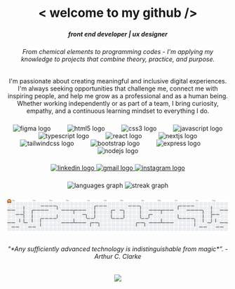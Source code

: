 <h1 align="center">< welcome to my github /></h1>

###

<h4 align="center"><i>front end developer | ux designer</i></h4>

###

<h6 align="center">From chemical elements to programming codes - I'm applying my knowledge to projects that combine theory, practice, and purpose.</h6>

###

<p align="center">I'm passionate about creating meaningful and inclusive digital experiences. I'm always seeking opportunities that challenge me, connect me with inspiring people, and help me grow as a professional and as a human being. Whether working independently or as part of a team, I bring curiosity, empathy, and a continuous learning mindset to everything I do.</p>

###

<div align="center">
  <img src="https://cdn.jsdelivr.net/gh/devicons/devicon/icons/figma/figma-original.svg" height="40" alt="figma logo"  />
  <img width="30" />
  <img src="https://cdn.jsdelivr.net/gh/devicons/devicon/icons/html5/html5-original.svg" height="40" alt="html5 logo"  />
  <img width="30" />
  <img src="https://cdn.jsdelivr.net/gh/devicons/devicon/icons/css3/css3-original.svg" height="40" alt="css3 logo"  />
  <img width="30" />
  <img src="https://cdn.jsdelivr.net/gh/devicons/devicon/icons/javascript/javascript-original.svg" height="40" alt="javascript logo"  />
  <img width="30" />
  <img src="https://cdn.jsdelivr.net/gh/devicons/devicon/icons/typescript/typescript-original.svg" height="40" alt="typescript logo"  />
  <img width="30" />
  <img src="https://cdn.jsdelivr.net/gh/devicons/devicon/icons/react/react-original.svg" height="40" alt="react logo"  />
  <img width="30" />
  <img src="https://cdn.jsdelivr.net/gh/devicons/devicon/icons/nextjs/nextjs-original.svg" height="40" alt="nextjs logo"  />
  <img width="30" />
  <img src="https://cdn.jsdelivr.net/gh/devicons/devicon/icons/tailwindcss/tailwindcss-original-wordmark.svg" height="40" alt="tailwindcss logo"  />
  <img width="30" />
  <img src="https://cdn.jsdelivr.net/gh/devicons/devicon/icons/bootstrap/bootstrap-original.svg" height="40" alt="bootstrap logo"  />
  <img width="30" />
  <img src="https://cdn.jsdelivr.net/gh/devicons/devicon/icons/express/express-original.svg" height="40" alt="express logo"  />
  <img width="30" />
  <img src="https://cdn.jsdelivr.net/gh/devicons/devicon/icons/nodejs/nodejs-original.svg" height="40" alt="nodejs logo"  />
</div>

###

<div align="center">
  <a href="https://www.linkedin.com/in/devjenniferds/" target="_blank">
    <img src="https://img.shields.io/static/v1?message=LinkedIn&logo=linkedin&label=&color=0077B5&logoColor=white&labelColor=&style=for-the-badge" height="30" alt="linkedin logo"  />
  </a>
  <a href="jenniferdsbaumgart@gmail.com" target="_blank">
    <img src="https://img.shields.io/static/v1?message=Gmail&logo=gmail&label=&color=D14836&logoColor=white&labelColor=&style=for-the-badge" height="30" alt="gmail logo"  />
  </a>
  <a href="https://www.instagram.com/codingjenny/" target="_blank">
    <img src="https://img.shields.io/static/v1?message=Instagram&logo=instagram&label=&color=E4405F&logoColor=white&labelColor=&style=for-the-badge" height="30" alt="instagram logo"  />
  </a>
</div>

###

<div align="center">
  <img src="https://github-readme-stats.vercel.app/api/top-langs?username=jenniferdsbaumgart&locale=en&hide_title=false&layout=compact&card_width=320&langs_count=5&theme=synthwave&hide_border=false&order=2" height="150" alt="languages graph"  />
  <img src="https://streak-stats.demolab.com?user=jenniferdsbaumgart&locale=en&mode=daily&theme=synthwave&hide_border=false&border_radius=5&order=3" height="150" alt="streak graph"  />
</div>

###

<picture>
  <source media="(prefers-color-scheme: dark)" srcset="https://raw.githubusercontent.com/jenniferdsbaumgart/jenniferdsbaumgart/output/pacman-contribution-graph-dark.svg">
  <source media="(prefers-color-scheme: light)" srcset="https://raw.githubusercontent.com/jenniferdsbaumgart/jenniferdsbaumgart/output/pacman-contribution-graph.svg">
  <img alt="pacman contribution graph" src="https://raw.githubusercontent.com/jenniferdsbaumgart/jenniferdsbaumgart/output/pacman-contribution-graph.svg">
</picture>

###

<h6 align="center">"*Any sufficiently advanced technology is indistinguishable from magic*”. - Arthur C. Clarke</h6>

###

<div align="center">
  <img height="200" src="https://i.ibb.co/84PgKSKN/Screenshot-2025-04-08-181729.png"  />
</div>

###

